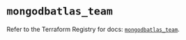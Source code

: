 # `mongodbatlas_team`

Refer to the Terraform Registry for docs: [`mongodbatlas_team`](https://registry.terraform.io/providers/mongodb/mongodbatlas/1.15.0/docs/resources/team).
